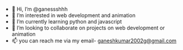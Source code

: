 - 👋 Hi, I’m @ganessshhh
- 👀 I’m interested in web development and animation
- 🌱 I’m currently learning python and javascript
- 💞️ I’m looking to collaborate on projects on web development or animation
- 📫  you can reach me via my email- ganeshkumar2002g@gmail.com

<!---
ganessshhh/ganessshhh is a ✨ special ✨ repository because its `README.md` (this file) appears on your GitHub profile.
You can click the Preview link to take a look at your changes.
--->
